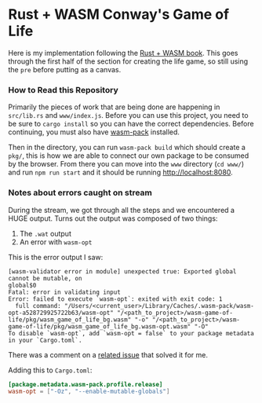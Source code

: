 # Rust + WASM Conway's Game of Life

Here is my implementation following the [Rust + WASM book](https://rustwasm.github.io/docs/book/introduction.html).
This goes through the first half of the section for creating the life game, so still using the `pre` before putting
as a canvas.

### How to Read this Repository

Primarily the pieces of work that are being done are happening in `src/lib.rs` and `www/index.js`. Before you can
use this project, you need to be sure to `cargo install` so you can have the correct dependencies. Before continuing, you must also have
[wasm-pack](https://rustwasm.github.io/wasm-pack/installer/) installed.

Then in the directory, you can run `wasm-pack build` which should create a `pkg/`, this is how we are able to connect
our own package to be consumed by the browser. From there you can move into the `www` directory (`cd www/`) and run
`npm run start` and it should be running <http://localhost:8080>.

### Notes about errors caught on stream

During the stream, we got through all the steps and we encountered a HUGE output. Turns out the output was composed of
two things:

1. The `.wat` output
2. An error with `wasm-opt`

This is the error output I saw:

```shell
[wasm-validator error in module] unexpected true: Exported global cannot be mutable, on 
global$0
Fatal: error in validating input
Error: failed to execute `wasm-opt`: exited with exit code: 1
  full command: "/Users/<current_user>/Library/Caches/.wasm-pack/wasm-opt-a528729925722b63/wasm-opt" "/<path_to_project>/wasm-game-of-life/pkg/wasm_game_of_life_bg.wasm" "-o" "/<path_to_project>/wasm-game-of-life/pkg/wasm_game_of_life_bg.wasm-opt.wasm" "-O"
To disable `wasm-opt`, add `wasm-opt = false` to your package metadata in your `Cargo.toml`.
```

There was a comment on a [related issue](https://github.com/rustwasm/wasm-pack/issues/886#issuecomment-667669802) that solved it for me.

Adding this to `Cargo.toml`:

```toml
[package.metadata.wasm-pack.profile.release]
wasm-opt = ["-Oz", "--enable-mutable-globals"]
```